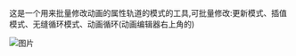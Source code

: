 这是一个用来批量修改动画的属性轨道的模式的工具,可批量修改:更新模式、插值模式、无缝循环模式、动画循环(动画编辑器右上角的)

 ![图片](https://github.com/MiMangAi/animation_property_tracks_piliang_xiugai_tools/blob/main/%E5%8A%9F%E8%83%BD.png)
